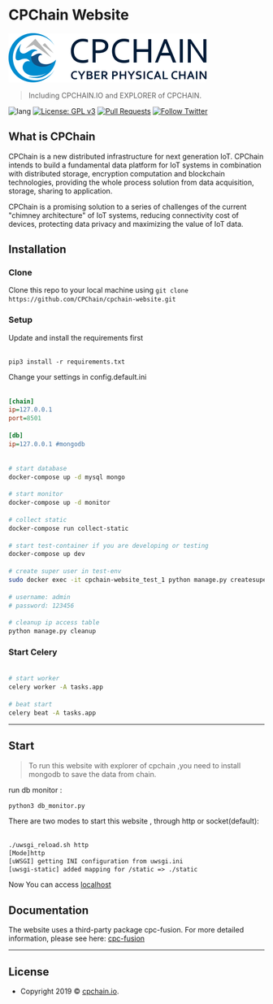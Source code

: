 # CPChain Website

![logo](https://github.com/CPChain/cpchain-website/blob/master/static/img/logo_new.svg)

> Including CPCHAIN.IO and EXPLORER of CPCHAIN.

![lang](https://img.shields.io/badge/language-python3-orange.svg)
[![License: GPL v3](https://img.shields.io/badge/License-GPLv3-blue.svg)](https://www.gnu.org/licenses/gpl-3.0)
[![Pull Requests](https://img.shields.io/bitbucket/pr-raw/cpchain/chain.svg)](https://github.com/CPChain/cpchain-website/pulls)
[![Follow Twitter](https://img.shields.io/twitter/follow/cpchain_io.svg?label=Follow&style=social)](https://twitter.com/intent/follow?screen_name=cpchain_io)

## What is CPChain

CPChain is a new distributed infrastructure for next generation IoT. CPChain intends to build a fundamental data platform for IoT systems in combination with distributed storage, encryption computation and blockchain technologies, providing the whole process solution from data acquisition, storage, sharing to application.

CPChain is a promising solution to a series of challenges of the current "chimney architecture" of IoT systems, reducing connectivity cost of devices, protecting data privacy and maximizing the value of IoT data.

## Installation

### Clone

Clone this repo to your local machine using `git clone https://github.com/CPChain/cpchain-website.git`

### Setup

Update and install the requirements first

```python3

pip3 install -r requirements.txt

```

Change your settings in config.default.ini

```ini

[chain]
ip=127.0.0.1
port=8501

[db]
ip=127.0.0.1 #mongodb

```

```bash

# start database
docker-compose up -d mysql mongo

# start monitor
docker-compose up -d monitor

# collect static
docker-compose run collect-static

# start test-container if you are developing or testing
docker-compose up dev

# create super user in test-env
sudo docker exec -it cpchain-website_test_1 python manage.py createsuperuser

# username: admin
# password: 123456

# cleanup ip access table
python manage.py cleanup

```

### Start Celery

```bash

# start worker
celery worker -A tasks.app

# beat start
celery beat -A tasks.app

```

---

## Start

> To run this website with explorer of cpchain ,you need to install mongodb to save the data from chain.

run db monitor :

```python
python3 db_monitor.py
```

There are two modes to start this website , through http or socket(default):

```shell

./uwsgi_reload.sh http
[Mode]http
[uWSGI] getting INI configuration from uwsgi.ini
[uwsgi-static] added mapping for /static => ./static

```

Now You can access [localhost](http://127.0.0.1:8000/)

## Documentation

The website uses a third-party package cpc-fusion. For more detailed information, please see here:
[cpc-fusion](https://docs.cpchain.io/api/cpc_fusion.html)

---

## License

- Copyright 2019 © [cpchain.io](https://cpchain.io).
